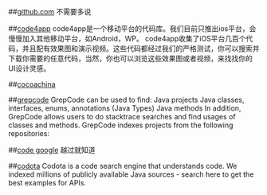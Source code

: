 ##[github.com](https://github.com/)
不需要多说

##[code4app](http://code4app.com/search.php?mod=forum)
 code4app是一个移动平台的代码库。我们目前只推出ios平台，会慢慢加入其他移动平台，如Android，WP。
      code4app收集了iOS平台几百个代码，并且配有效果图和演示视频。这些代码都经过我们的严格测试，你可以搜索并下载你需要的任意代码，当然，你也可以浏览这些效果图或者视频，来找找你的UI设计灵感。

##[cocoachina](http://code.cocoachina.com/)

##[grepcode](http://grepcode.com/)
GrepCode can be used to find:
Java projects
Java classes, interfaces, enums, annotations (Java Types)
Java methods
In addition, GrepCode allows users to do stacktrace searches and find usages of classes and methods. GrepCode indexes projects from the following repositories:


##[code google](http://Googlecode.com)
越过就知道

##[codota](https://www.codota.com/)
Codota is a code search engine that understands code. We indexed millions of publicly available Java sources - search here to get the best examples for APIs.